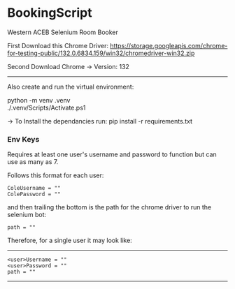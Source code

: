 # BookingScript

Western ACEB Selenium Room Booker

First Download this Chrome Driver: https://storage.googleapis.com/chrome-for-testing-public/132.0.6834.159/win32/chromedriver-win32.zip

Second Download Chrome -> Version: 132

---

Also create and run the virtual environment:

python -m venv .venv <br>
./.venv/Scripts/Activate.ps1

-> To Install the dependancies run: pip install -r requirements.txt

### Env Keys

Requires at least one user's username and password to function but can use as many as 7.

Follows this format for each user:

    ColeUsername = ""
    ColePassword = ""

and then trailing the bottom is the path for the chrome driver to run the selenium bot:

    path = ""

Therefore, for a single user it may look like:

---

    <user>Username = ""
    <user>Password = ""
    path = ""

---
